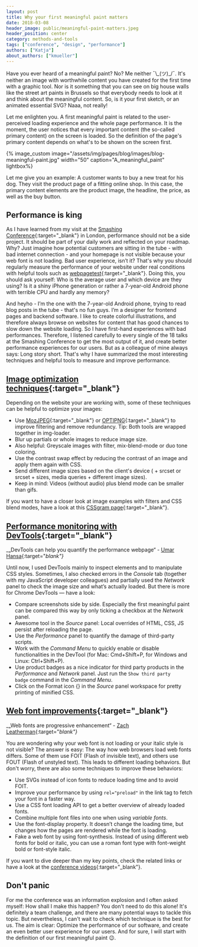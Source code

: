 ```yaml
---
layout: post
title: Why your first meaningful paint matters
date: 2018-03-08
header_image: public/meaningful-paint-matters.jpeg
header_position: center
category: methods-and-tools
tags: ["conference", "design", "performance"]
authors: ["Katja"]
about_authors: ["kmueller"]
---
```


Have you ever heard of a meaningful paint?
No?
Me neither ¯\\\_(ツ)\_/¯.
It's neither an image with worthwhile content you have created for the first time with a graphic tool.
Nor is it something that you can see on big house walls like the street art paints in Brussels so that everybody needs to look at it and think about the meaningful content.
So, is it your first sketch, or an animated essential SVG?
Naaa, not really!

Let me enlighten you.
A first meaningful paint is related to the user-perceived loading experience and the whole page performance.
It is the moment, the user notices that every important content (the so-called primary content) on the screen is loaded.
So the definition of the page's primary content depends on what's to be shown on the screen first.

{% image_custom image="/assets/img/pages/blog/images/blog-meaningful-paint.jpg" width="50" caption="A_meaningful_paint" lightbox%}

Let me give you an example:
A customer wants to buy a new treat for his dog.
They visit the product page of a fitting online shop.
In this case, the primary content elements are the product image, the headline, the price, as well as the buy button.

## Performance is king

As I have learned from my visit at the [Smashing Conference](https://smashingconf.com/london-2018/){:target="_blank"} in London, performance should not be a side project.
It should be part of your daily work and reflected on your roadmap.
Why?
Just imagine how potential customers are sitting in the tube - with bad internet connection - and your homepage is not visible because your web font is not loading.
Bad user experience, isn’t it?
That's why you should regularly measure the performance of your website under real conditions with helpful tools such as [webpagetest](https://www.webpagetest.org/){:target="_blank"}.
Doing this, you should ask yourself: Who is the average user and which device are they using?
Is it a shiny iPhone generation or rather a 7-year-old Android phone with terrible CPU and hardly any memory?

And heyho - I’m the one with the 7-year-old Android phone, trying to read blog posts in the tube - that's no fun guys.
I’m a designer for frontend pages and backend software.
I like to create colorful illustrations, and therefore always browse on websites for content that has good chances to slow down the website loading.
So I have first-hand experiences with bad performances.
Therefore, I listened carefully to every single of the 18 talks at the Smashing Conference to get the most output of it, and create better performance experiences for our users.
But as a colleague of mine always says: Long story short.
That's why I have summarized the most interesting techniques and helpful tools to measure and improve performance.

## [Image optimization techniques](https://vimeo.com/254736788){:target="_blank"}

Depending on the website your are working with, some of these techniques can be helpful to optimize your images:

* Use [MozJPEG](https://github.com/mozilla/mozjpeg){:target="_blank"} or [OPTIPNG](http://optipng.sourceforge.net/){:target="_blank"} to improve filtering and remove redundancy. Tip: Both tools are wrapped together in img-loader.
* Blur up partials or whole images to reduce image size.
* Also helpful: Greyscale images with filter, mix-blend-mode or duo tone coloring.
* Use the contrast swap effect by reducing the contrast of an image and apply them again with CSS.
* Send different image sizes based on the client's device (<picture> + srcset or srcset + sizes, media queries + different image sizes).
* Keep in mind: Videos (without audio) plus blend mode can be smaller than gifs.

If you want to have a closer look at image examples with filters and CSS blend modes, have a look at this [CSSgram page](https://una.im/CSSgram){:target="_blank"}.

## [Performance monitoring with DevTools](https://vimeo.com/254733177){:target="_blank"}

_„DevTools can help you quantify the performance webpage“ - [Umar Hansa](https://twitter.com/umaar?lang=en){:target="_blank"}_

Until now, I used DevTools mainly to inspect elements and to manipulate CSS styles.
Sometimes, I also checked errors in the _Console_ tab (together with my JavaScript developer colleagues) and partially used the _Network_ panel to check the image size and what’s actually loaded.
But there is more for Chrome DevTools — have a look:

* Compare screenshots side by side. Especially the first meaningful paint can be compared this way by only ticking a checkbox at the _Network_ panel.
* Awesome tool in the _Source_ panel: Local overrides of HTML, CSS, JS persist after reloading the page.
* Use  the _Performance_ panel to quantify the damage of third-party scripts.
* Work with the _Command Menu_ to quickly enable or disable functionalities in the DevTool (for Mac: Cmd+Shift+P, for Windows and Linux: Ctrl+Shift+P).
* Use product badges as a nice indicator for third party products in the _Performance_ and _Network_ panel. Just run the ``Show third party badge`` command in the _Command Menu_.
* Click on the Format icon {} in the _Source_ panel workspace for pretty printing of minified CSS.

## [Web font improvements](https://vimeo.com/254727749){:target="_blank"}

_„Web fonts are progressive enhancement“ - [Zach Leatherman](https://twitter.com/zachleat){:target="_blank"}_

You are wondering why your web font is not loading or your italic style is not visible?
The answer is easy: The way how web browsers load web fonts differs.
Some of them use FOIT (Flash of invisible text), and others use FOUT (Flash of unstyled text).
This leads to different loading behaviors.
But don't worry, there are also some techniques to improve these behaviors:

* Use SVGs instead of icon fonts to reduce loading time and to avoid FOIT.
* Improve your performance by using ``rel="preload"`` in the link tag to fetch your font in a faster way.
* Use a CSS font loading API to get a better overview of already loaded fonts.
* Combine multiple font files into one when using _variable fonts_.
* Use the font-display property. It doesn’t change the loading time, but changes how the pages are rendered while the font is loading.
* Fake a web font by using font-synthesis. Instead of using different web fonts for bold or italic, you can use a roman font type with font-weight bold or font-style italic.

If you want to dive deeper than my key points, check the related links or have a look at the [conference videos](https://smashingconf.com/london-2018/){:target="_blank"}.

## Don't panic

For me the conference was an information explosion and I often asked myself: How shall I make this happen?
You don't need to do this alone!
It's definitely a team challenge, and there are many potential ways to tackle this topic.
But nevertheless, I can't wait to check which technique is the best for us.
The aim is clear: Optimize the performance of our software, and create an even better user experience for our users.
And for sure, I will start with the definition of our first meaningful paint 😉.
